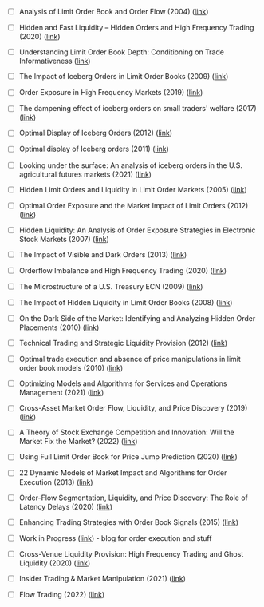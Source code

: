 
- [ ] Analysis of Limit Order Book and Order Flow (2004) ([link](https://papers.ssrn.com/sol3/papers.cfm?abstract_id=488422))
- [ ] Hidden and Fast Liquidity – Hidden Orders and High Frequency Trading (2020) ([link](https://www.econstor.eu/bitstream/10419/266836/1/1100.pdf))
- [ ] Understanding Limit Order Book Depth: Conditioning on Trade Informativeness ([link](http://fmwww.bc.edu/repec/esLATM04/up.23536.1081939804.pdf))
- [ ] The Impact of Iceberg Orders in Limit Order Books (2009) ([link](https://papers.ssrn.com/sol3/papers.cfm?abstract_id=1108485))
- [ ] Order Exposure in High Frequency Markets (2019) ([link](https://www.stern.nyu.edu/sites/default/files/assets/documents/Chakrabarty%20Hendershott%20Nawn%20Pascual%202019%20-%20Order%20Exposure%20in%20High%20Frequency%20Markets%20%281%29.pdf))
- [ ] The dampening effect of iceberg orders on small traders' welfare (2017) ([link](https://openaccess.city.ac.uk/id/eprint/17333/14/10.1007%252Fs10436-017-0304-1.pdf))
- [ ] Optimal Display of Iceberg Orders (2012) ([link](https://www.researchgate.net/publication/228261446_Optimal_Dipslay_of_Iceberg_Orders))
- [ ] Optimal display of Iceberg orders (2011) ([link](https://www.researchgate.net/publication/228469567_Optimal_display_of_iceberg_orders))
- [ ] Looking under the surface: An analysis of iceberg orders in the U.S. agricultural futures markets (2021) ([link](https://onlinelibrary.wiley.com/doi/10.1111/agec.12642))
- [ ] Hidden Limit Orders and Liquidity in Limit Order Markets (2005) ([link](https://papers.ssrn.com/sol3/papers.cfm?abstract_id=676564))
- [ ] Optimal Order Exposure and the Market Impact of Limit Orders (2012) ([link](https://papers.ssrn.com/sol3/papers.cfm?abstract_id=1997092))
- [ ] Hidden Liquidity: An Analysis of Order Exposure Strategies in Electronic Stock Markets (2007) ([link](https://papers.ssrn.com/sol3/papers.cfm?abstract_id=956476))
- [ ] The Impact of Visible and Dark Orders (2013) ([link](https://papers.ssrn.com/sol3/papers.cfm?abstract_id=2238087))
- [ ] Orderflow Imbalance and High Frequency Trading (2020) ([link](http://tesi.luiss.it/27169/1/701851_PECCHIARI_MATTEO.pdf))
- [ ] The Microstructure of a U.S. Treasury ECN (2009) ([link](https://hughchristensen.com/papers/academic_papers/SSRN-id1433488.pdf))
- [ ] The Impact of Hidden Liquidity in Limit Order Books (2008) ([link](https://citeseerx.ist.psu.edu/document?repid=rep1&type=pdf&doi=dae9f45ca522784547e634685970d5b5d122b5c5))
- [ ] On the Dark Side of the Market: Identifying and Analyzing Hidden Order Placements (2010) ([link](https://www.academia.edu/967214/On_the_Dark_Side_of_the_Market_Identifying_and_Analyzing_Hidden_Order_Placements))
- [ ] Technical Trading and Strategic Liquidity Provision (2012) ([link](https://www.sciencegate.app/document/10.2139/ssrn.2022650))
- [ ] Optimal trade execution and absence of price manipulations in limit order book models (2010) ([link](https://hughchristensen.com/papers/academic_papers/SSRN-id1499209.pdf))
- [ ] Optimizing Models and Algorithms for Services and Operations Management (2021) ([link](https://www.hindawi.com/journals/sp/2021/9949565/))
- [ ] Cross-Asset Market Order Flow, Liquidity, and Price Discovery (2019) ([link](https://www.financialresearch.gov/working-papers/files/OFRwp-19_04_cross-asset-market-order-flow-liquidity-and-price-discovery.pdf))
- [ ] A Theory of Stock Exchange Competition and Innovation: Will the Market Fix the Market? (2022) ([link](https://www.nber.org/system/files/working_papers/w25855/w25855.pdf))
- [ ] Using Full Limit Order Book for Price Jump Prediction (2020) ([link](https://mpra.ub.uni-muenchen.de/101684/2/MPRA_paper_101684.pdf))

- [ ] 22 Dynamic Models of Market Impact and Algorithms for Order Execution (2013) ([link](https://www.cambridge.org/core/books/abs/handbook-on-systemic-risk/dynamical-models-of-market-impact-and-algorithms-for-order-execution/707D2CABDA4D0874007ECAFDCE6A6CBF#))
- [ ] Order-Flow Segmentation, Liquidity, and Price Discovery: The Role of Latency Delays (2020) ([link](https://www.cambridge.org/core/journals/journal-of-financial-and-quantitative-analysis/article/abs/orderflow-segmentation-liquidity-and-price-discovery-the-role-of-latency-delays/524F0B00D8E9BAC8723956A6E2187E57#))
- [ ] Enhancing Trading Strategies with Order Book Signals (2015) ([link](https://www.smallake.kr/wp-content/uploads/2015/11/SSRN-id2668277.pdf))
- [ ] Work in Progress ([link](https://hagstromer.org/wp/)) - blog for order execution and stuff
- [ ] Cross-Venue Liquidity Provision: High Frequency Trading and Ghost Liquidity (2020) ([link](https://www.amf-france.org/sites/institutionnel/files/private/2022-01/1_Cross-Venue%20Liquidity%20Provision%20%28C.Gresse%29.pdf))
- [ ] Insider Trading & Market Manipulation (2021) ([link](https://media.crai.com/wp-content/uploads/2022/03/29091030/Insider-Trading-Market-Manipulation-Literature-Watch-Q42021.pdf))
- [ ] Flow Trading (2022) ([link](https://ericbudish.org/wp-content/uploads/2022/06/Flow-Trading-June-23-2022.pdf))